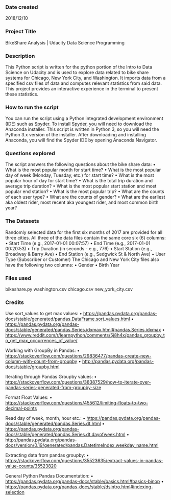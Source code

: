 ### Date created
2018/12/10

### Project Title
BikeShare Analysis | Udacity Data Science Programming

### Description
This Python script is written for the python portion of the Intro to Data Science on Udacity and is used to explore data related to bike share systems for Chicago, New York City, and Washington. It imports data from a specified csv files of data and computes relevant statistics from said data. This project provides an interactive experience in the terminal to present these statistics.

### How to run the script
You can run the script using a Python integrated development environment (IDE) such as Spyder. To install Spyder, you will need to download the Anaconda installer. This script is written in Python 3, so you will need the Python 3.x version of the installer. After downloading and installing Anaconda, you will find the Spyder IDE by opening Anaconda Navigator.

### Questions explored
The script answers the following questions about the bike share data:
•    What is the most popular month for start time?
•    What is the most popular day of week (Monday, Tuesday, etc.) for start time?
•    What is the most popular hour of day for start time?
•    What is the total trip duration and average trip duration?
•    What is the most popular start station and most popular end station?
•    What is the most popular trip?
•    What are the counts of each user type?
•    What are the counts of gender?
•    What are the earliest aka oldest rider, most recent aka youngest rider, and most common birth year?

### The Datasets
Randomly selected data for the first six months of 2017 are provided for all three cities. All three of the data files contain the same core six (6) columns:
•    Start Time (e.g., 2017-01-01 00:07:57)
•    End Time (e.g., 2017-01-01 00:20:53)
•    Trip Duration (in seconds - e.g., 776)
•    Start Station (e.g., Broadway & Barry Ave)
•    End Station (e.g., Sedgwick St & North Ave)
•    User Type (Subscriber or Customer)
The Chicago and New York City files also have the following two columns:
•    Gender
•    Birth Year


### Files used
bikeshare.py
washington.csv
chicago.csv
new_york_city.csv

### Credits
Use sort_values to get max values:
•    https://pandas.pydata.org/pandas-docs/stable/generated/pandas.DataFrame.sort_values.html
•    https://pandas.pydata.org/pandas-docs/stable/generated/pandas.Series.idxmax.html#pandas.Series.idxmax
•    https://www.reddit.com/r/learnpython/comments/5j8h4x/pandas_groupby_to_get_max_occurrences_of_value/

Working with GroupBy in Pandas:
•    https://stackoverflow.com/questions/29836477/pandas-create-new-column-with-count-from-groupby
•    http://pandas.pydata.org/pandas-docs/stable/groupby.html

Iterating through Pandas Groupby values:
•    https://stackoverflow.com/questions/38387529/how-to-iterate-over-pandas-series-generated-from-groupby-size

Format Float Values:
•    https://stackoverflow.com/questions/455612/limiting-floats-to-two-decimal-points

Read day of week, month, hour etc.:
•    https://pandas.pydata.org/pandas-docs/stable/generated/pandas.Series.dt.html
•    https://pandas.pydata.org/pandas-docs/stable/generated/pandas.Series.dt.dayofweek.html
•    http://pandas.pydata.org/pandas-docs/version/0.19/generated/pandas.DatetimeIndex.weekday_name.html

Extracting data from pandas groupby:
•    https://stackoverflow.com/questions/35523635/extract-values-in-pandas-value-counts/35523820

General Python Pandas Documentation:
•    https://pandas.pydata.org/pandas-docs/stable/basics.html#basics-binop
•    https://pandas.pydata.org/pandas-docs/stable/dsintro.html#indexing-selection


